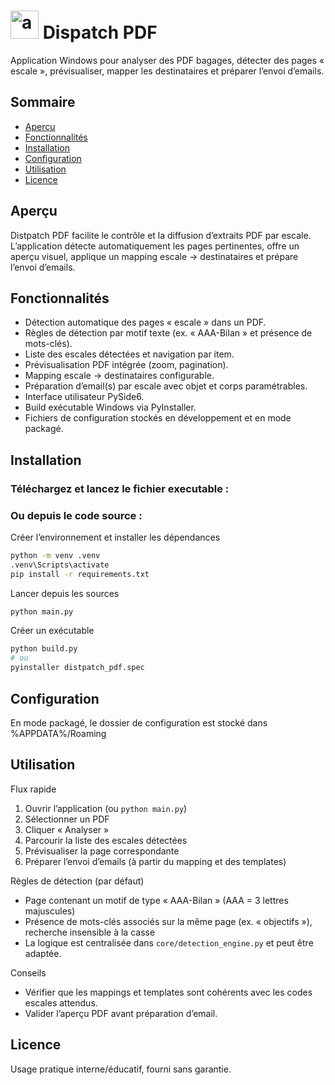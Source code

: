 # <img width="45" height="45" alt="app" src="https://github.com/user-attachments/assets/294cc32a-2820-4468-bd5a-a3afb4fdc5c7" /> Dispatch PDF 

Application Windows pour analyser des PDF bagages, détecter des pages « escale », prévisualiser, mapper les destinataires et préparer l’envoi d’emails.


## Sommaire
- [Aperçu](#aperçu)
- [Fonctionnalités](#fonctionnalités)
- [Installation](#installation)
- [Configuration](#configuration)
- [Utilisation](#utilisation)
- [Licence](#licence)

## Aperçu
Distpatch PDF facilite le contrôle et la diffusion d’extraits PDF par escale. L’application détecte automatiquement les pages pertinentes, offre un aperçu visuel, applique un mapping escale → destinataires et prépare l’envoi d’emails.

## Fonctionnalités
- Détection automatique des pages « escale » dans un PDF.
- Règles de détection par motif texte (ex. « AAA-Bilan » et présence de mots-clés).
- Liste des escales détectées et navigation par item.
- Prévisualisation PDF intégrée (zoom, pagination).
- Mapping escale → destinataires configurable.
- Préparation d’email(s) par escale avec objet et corps paramétrables.
- Interface utilisateur PySide6.
- Build exécutable Windows via PyInstaller.
- Fichiers de configuration stockés en développement et en mode packagé.



## Installation
### Téléchargez et lancez le fichier executable :




### Ou depuis le code source :
Créer l’environnement et installer les dépendances
```bash
python -m venv .venv
.venv\Scripts\activate
pip install -r requirements.txt
```

Lancer depuis les sources
```bash
python main.py
```

Créer un exécutable 
```bash
python build.py
# ou
pyinstaller distpatch_pdf.spec
```

## Configuration
En mode packagé, le dossier de configuration est stocké dans %APPDATA%/Roaming

## Utilisation
Flux rapide
1) Ouvrir l’application (ou `python main.py`)
2) Sélectionner un PDF
3) Cliquer « Analyser »
4) Parcourir la liste des escales détectées
5) Prévisualiser la page correspondante
6) Préparer l’envoi d’emails (à partir du mapping et des templates)

Règles de détection (par défaut)
- Page contenant un motif de type « AAA-Bilan » (AAA = 3 lettres majuscules)
- Présence de mots-clés associés sur la même page (ex. « objectifs »), recherche insensible à la casse
- La logique est centralisée dans `core/detection_engine.py` et peut être adaptée.

Conseils
- Vérifier que les mappings et templates sont cohérents avec les codes escales attendus.
- Valider l’aperçu PDF avant préparation d’email.





## Licence
Usage pratique interne/éducatif, fourni sans garantie.
